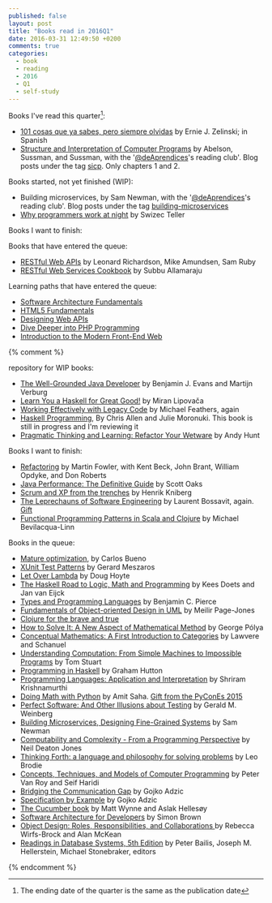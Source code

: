 ```yaml
---
published: false
layout: post
title: "Books read in 2016Q1"
date: 2016-03-31 12:49:50 +0200
comments: true
categories: 
  - book
  - reading
  - 2016
  - Q1
  - self-study
---
```


Books I've read this quarter[^1]:

 * [101 cosas que ya sabes, pero siempre olvidas](http://www.amazon.es/cosas-sabes-siempre-olvidas-Pr%C3%A1cticos/dp/8408104314) by Ernie J. Zelinski; in Spanish
 * [Structure and Interpretation of Computer Programs](http://mitpress.mit.edu/sicp/) by Abelson, Sussman, and Sussman, with the '[@deAprendices][deaprendices]'s reading club'. Blog posts under the tag [sicp](/{{site.category_dir}}/sicp). Only chapters 1 and 2.

[^1]:  The ending date of the quarter is the same as the publication date

Books started, not yet finished (WIP):

  * Building microservices, by Sam Newman, with the '[@deAprendices][deaprendices]'s reading club'. Blog posts under the tag [building-microservices](/{{site.category_dir}}/building-microservices)
  * [Why programmers work at night](https://leanpub.com/nightowls) by Swizec Teller
  
  
Books I want to finish:

Books that have entered the queue:

  * [RESTful Web APIs](http://shop.oreilly.com/product/0636920028468.do) by Leonard Richardson, Mike Amundsen, Sam Ruby
  * [RESTful Web Services Cookbook](http://shop.oreilly.com/product/9780596801694.do) by Subbu Allamaraju

Learning paths that have entered the queue:

  * [Software Architecture Fundamentals](http://shop.oreilly.com/category/learning-path/software-architecture-fundamentals.do)
  * [HTML5 Fundamentals](http://shop.oreilly.com/category/learning-path/html5-fundamentals.do)
  * [Designing Web APIs](http://shop.oreilly.com/category/learning-path/designing-web-apis.do)
  * [Dive Deeper into PHP Programming](http://shop.oreilly.com/category/learning-path/dive-deeper-php-programming.do)
  * [Introduction to the Modern Front-End Web](http://shop.oreilly.com/category/learning-path/intro-modern-front-end-web.do)

{% comment %}

repository for WIP books:

  * [The Well-Grounded Java Developer](http://www.manning.com/evans/) by Benjamin J. Evans and Martijn Verburg
  * [Learn You a Haskell for Great Good!](http://learnyouahaskell.com/) by Miran Lipovača
  * [Working Effectively with Legacy Code](http://www.amazon.co.uk/Working-Effectively-Legacy-Robert-Martin/dp/0131177052) by Michael Feathers, again
  * [Haskell Programming](http://haskellbook.com/), By Chris Allen and Julie Moronuki. This book is still in progress and I'm reviewing it
  * [Pragmatic Thinking and Learning: Refactor Your Wetware](https://pragprog.com/book/ahptl/pragmatic-thinking-and-learning) by Andy Hunt  
  
  Books I want to finish:

  * [Refactoring](http://martinfowler.com/books/refactoring.html) by Martin Fowler, with Kent Beck, John Brant, William Opdyke, and Don Roberts
  * [Java Performance: The Definitive Guide](http://shop.oreilly.com/product/0636920028499.do) by Scott Oaks
  * [Scrum and XP from the trenches](http://www.infoq.com/minibooks/scrum-xp-from-the-trenches) by Henrik Kniberg
  * [The Leprechauns of Software Engineering](https://leanpub.com/leprechauns) by Laurent Bossavit, again. [Gift](https://twitter.com/alvarobiz/status/611799849911103488)  
  * [Functional Programming Patterns in Scala and Clojure](https://pragprog.com/book/mbfpp/functional-programming-patterns-in-scala-and-clojure) by Michael Bevilacqua-Linn

Books in the queue:

  * [Mature optimization](http://carlos.bueno.org/optimization/mature-optimization.pdf), by Carlos Bueno
  * [XUnit Test Patterns](http://xunitpatterns.com/) by Gerard Meszaros
  * [Let Over Lambda](http://letoverlambda.com/) by Doug Hoyte
  * [The Haskell Road to Logic, Math and Programming](http://fldit-www.cs.uni-dortmund.de/~peter/PS07/HR.pdf) by Kees Doets and Jan van Eijck
  * [Types and Programming Languages](http://www.cis.upenn.edu/~bcpierce/tapl/) by Benjamin C. Pierce
  * [Fundamentals of Object-oriented Design in UML](http://www.amazon.co.uk/dp/020169946X/ref=pe_385721_37038051_TE_3p_dp_1) by Meilir Page-Jones
  * [Clojure for the brave and true](http://www.braveclojure.com/#toc)
  * [How to Solve It: A New Aspect of Mathematical Method](http://press.princeton.edu/titles/669.html) by George Pólya
  * [Conceptual Mathematics: A First Introduction to Categories](http://www.amazon.com/Conceptual-Mathematics-First-Introduction-Categories/dp/052171916X) by Lawvere and Schanuel
  * [Understanding Computation: From Simple Machines to Impossible Programs](http://computationbook.com/) by Tom Stuart
  * [Programming in Haskell](http://www.cambridge.org/wm-ecommerce-web/academic/landingPage/PIHMOOC) by Graham Hutton
  * [Programming Languages: Application and Interpretation](http://cs.brown.edu/~sk/Publications/Books/ProgLangs/2007-04-26/) by Shriram Krishnamurthi
  * [Doing Math with Python](https://www.nostarch.com/doingmathwithpython) by Amit Saha. [Gift from the PyConEs 2015](https://twitter.com/alvarobiz/status/668927802159288322)
  * [Perfect Software: And Other Illusions about Testing](http://www.geraldmweinberg.com/Site/Perfect_Software.html) by Gerald M. Weinberg  
  * [Building Microservices, Designing Fine-Grained Systems](http://shop.oreilly.com/product/0636920033158.do) by Sam Newman
  * [Computability and Complexity - From a Programming Perspective](https://mitpress.mit.edu/books/computability-and-complexity) by Neil Deaton Jones
  * [Thinking Forth: a language and philosophy for solving problems](http://thinking-forth.sourceforge.net/) by Leo Brodie
  * [Concepts, Techniques, and Models of Computer Programming](https://mitpress.mit.edu/index.php?q=books/concepts-techniques-and-models-computer-programming) by Peter Van Roy and Seif Haridi
  * [Bridging the Communication Gap](http://books.gojko.net/bridging-the-communication-gap/) by Gojko Adzic
  * [Specification by Example](http://books.gojko.net/specification-by-example/) by Gojko Adzic
  * [The Cucumber book](https://pragprog.com/book/hwcuc/the-cucumber-book) by Matt Wynne and Aslak Hellesøy
  * [Software Architecture for Developers](https://leanpub.com/software-architecture-for-developers) by Simon Brown
  * [Object Design: Roles, Responsibilities, and Collaborations ](http://www.amazon.com/Object-Design-Roles-Responsibilities-Collaborations/dp/0201379430) by Rebecca Wirfs-Brock and Alan McKean
  * [Readings in Database Systems, 5th Edition](http://www.redbook.io/) by Peter Bailis, Joseph M. Hellerstein, Michael Stonebraker, editors

{% endcomment %}

[deaprendices]: https://twitter.com/@deaprendices
